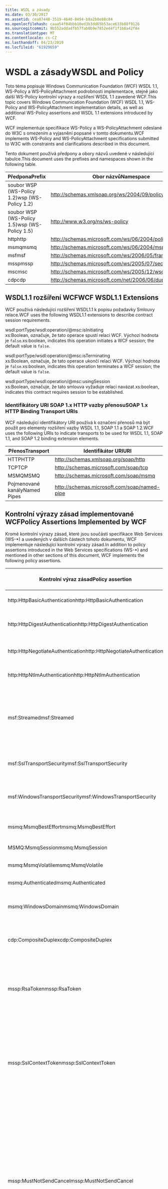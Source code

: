 ```yaml
---
title: WSDL a zásady
ms.date: 03/30/2017
ms.assetid: cea87440-3519-4640-8494-b8a2b0e88c84
ms.openlocfilehash: caaa54f04bbb10ed3b3dd65b53ace633b88f9126
ms.sourcegitcommit: 9b552addadfb57fab0b9e7852ed4f1f1b8a42f8e
ms.translationtype: MT
ms.contentlocale: cs-CZ
ms.lasthandoff: 04/23/2019
ms.locfileid: "61929659"
---
```

# <a name="wsdl-and-policy"></a><span data-ttu-id="47fdf-102">WSDL a zásady</span><span class="sxs-lookup"><span data-stu-id="47fdf-102">WSDL and Policy</span></span>
<span data-ttu-id="47fdf-103">Toto téma popisuje Windows Communication Foundation (WCF) WSDL 1.1, WS-Policy a WS-PolicyAttachment podrobnosti implementace, stejně jako další WS-Policy kontrolní výrazy a rozšíření WSDL 1.1 zavedené WCF.</span><span class="sxs-lookup"><span data-stu-id="47fdf-103">This topic covers Windows Communication Foundation (WCF) WSDL 1.1, WS-Policy and WS-PolicyAttachment implementation details, as well as additional WS-Policy assertions and WSDL 1.1 extensions introduced by WCF.</span></span>  
  
 <span data-ttu-id="47fdf-104">WCF implementuje specifikace WS-Policy a WS-PolicyAttachment odeslané do W3C s omezením a vyjasnění popsané v tomto dokumentu.</span><span class="sxs-lookup"><span data-stu-id="47fdf-104">WCF implements WS-Policy and WS-PolicyAttachment specifications submitted to W3C with constraints and clarifications described in this document.</span></span>  
  
 <span data-ttu-id="47fdf-105">Tento dokument používá předpony a obory názvů uvedené v následující tabulce.</span><span class="sxs-lookup"><span data-stu-id="47fdf-105">This document uses the prefixes and namespaces shown in the following table.</span></span>  
  
|<span data-ttu-id="47fdf-106">Předpona</span><span class="sxs-lookup"><span data-stu-id="47fdf-106">Prefix</span></span>|<span data-ttu-id="47fdf-107">Obor názvů</span><span class="sxs-lookup"><span data-stu-id="47fdf-107">Namespace</span></span>|  
|------------|---------------|  
|<span data-ttu-id="47fdf-108">soubor WSP (WS-Policy 1.2)</span><span class="sxs-lookup"><span data-stu-id="47fdf-108">wsp (WS-Policy 1.2)</span></span>|http://schemas.xmlsoap.org/ws/2004/09/policy|  
|<span data-ttu-id="47fdf-109">soubor WSP (WS-Policy 1.5)</span><span class="sxs-lookup"><span data-stu-id="47fdf-109">wsp (WS-Policy 1.5)</span></span>|http://www.w3.org/ns/ws-policy|  
|<span data-ttu-id="47fdf-110">http</span><span class="sxs-lookup"><span data-stu-id="47fdf-110">http</span></span>|http://schemas.microsoft.com/ws/06/2004/policy/http|  
|<span data-ttu-id="47fdf-111">msmq</span><span class="sxs-lookup"><span data-stu-id="47fdf-111">msmq</span></span>|http://schemas.microsoft.com/ws/06/2004/mspolicy/msmq|  
|<span data-ttu-id="47fdf-112">msf</span><span class="sxs-lookup"><span data-stu-id="47fdf-112">msf</span></span>|http://schemas.microsoft.com/ws/2006/05/framing/policy|  
|<span data-ttu-id="47fdf-113">mssp</span><span class="sxs-lookup"><span data-stu-id="47fdf-113">mssp</span></span>|http://schemas.microsoft.com/ws/2005/07/securitypolicy|  
|<span data-ttu-id="47fdf-114">msc</span><span class="sxs-lookup"><span data-stu-id="47fdf-114">msc</span></span>|http://schemas.microsoft.com/ws/2005/12/wsdl/contract|  
|<span data-ttu-id="47fdf-115">cdp</span><span class="sxs-lookup"><span data-stu-id="47fdf-115">cdp</span></span>|http://schemas.microsoft.com/net/2006/06/duplex|  
  
## <a name="wcf-wsdl11-extensions"></a><span data-ttu-id="47fdf-116">WSDL1.1 rozšíření WCF</span><span class="sxs-lookup"><span data-stu-id="47fdf-116">WCF WSDL1.1 Extensions</span></span>  
 <span data-ttu-id="47fdf-117">WCF používá následující rozšíření WSDL1.1 k popisu požadavky Smlouvy relace.</span><span class="sxs-lookup"><span data-stu-id="47fdf-117">WCF uses the following WSDL1.1 extensions to describe contract session requirements.</span></span>  
  
 wsdl:portType/wsdl:operation/@msc:isInitiating  
 <span data-ttu-id="47fdf-118">xs:Boolean, označuje, že tato operace spustí relaci WCF. Výchozí hodnota je `false`.</span><span class="sxs-lookup"><span data-stu-id="47fdf-118">xs:boolean, indicates this operation initiates a WCF session; the default value is `false`.</span></span>  
  
 wsdl:portType/wsdl:operation/@msc:isTerminating  
 <span data-ttu-id="47fdf-119">xs:Boolean, označuje, že tato operace ukončí relaci WCF. Výchozí hodnota je `false`.</span><span class="sxs-lookup"><span data-stu-id="47fdf-119">xs:boolean, indicates this operation terminates a WCF session; the default value is `false`.</span></span>  
  
 wsdl:portType/wsdl:operation/@msc:usingSession  
 <span data-ttu-id="47fdf-120">xs:Boolean, označuje, že tato smlouva vyžaduje relaci navázat.</span><span class="sxs-lookup"><span data-stu-id="47fdf-120">xs:boolean, indicates this contract requires session to be established.</span></span>  
  
### <a name="soap-1x-http-binding-transport-uris"></a><span data-ttu-id="47fdf-121">Identifikátory URI SOAP 1.x HTTP vazby přenosu</span><span class="sxs-lookup"><span data-stu-id="47fdf-121">SOAP 1.x HTTP Binding Transport URIs</span></span>  
 <span data-ttu-id="47fdf-122">WCF následující identifikátory URI používá k označení přenosů má být použit pro elementy rozšíření vazby WSDL 1.1, SOAP 1.1 a SOAP 1.2.</span><span class="sxs-lookup"><span data-stu-id="47fdf-122">WCF uses the following URIs to indicate transports to be used for WSDL 1.1, SOAP 1.1, and SOAP 1.2 binding extension elements.</span></span>  
  
|<span data-ttu-id="47fdf-123">Přenos</span><span class="sxs-lookup"><span data-stu-id="47fdf-123">Transport</span></span>|<span data-ttu-id="47fdf-124">Identifikátor URI</span><span class="sxs-lookup"><span data-stu-id="47fdf-124">URI</span></span>|  
|---------------|---------|  
|<span data-ttu-id="47fdf-125">HTTP</span><span class="sxs-lookup"><span data-stu-id="47fdf-125">HTTP</span></span>|http://schemas.xmlsoap.org/soap/http|  
|<span data-ttu-id="47fdf-126">TCP</span><span class="sxs-lookup"><span data-stu-id="47fdf-126">TCP</span></span>|http://schemas.microsoft.com/soap/tcp|  
|<span data-ttu-id="47fdf-127">MSMQ</span><span class="sxs-lookup"><span data-stu-id="47fdf-127">MSMQ</span></span>|http://schemas.microsoft.com/soap/msmq|  
|<span data-ttu-id="47fdf-128">Pojmenované kanály</span><span class="sxs-lookup"><span data-stu-id="47fdf-128">Named Pipes</span></span>|http://schemas.microsoft.com/soap/named-pipe|  
  
## <a name="policy-assertions-implemented-by-wcf"></a><span data-ttu-id="47fdf-129">Kontrolní výrazy zásad implementované WCF</span><span class="sxs-lookup"><span data-stu-id="47fdf-129">Policy Assertions Implemented by WCF</span></span>  
 <span data-ttu-id="47fdf-130">Kromě kontrolní výrazy zásad, které jsou součástí specifikace Web Services (WS-\*) a uvedených v dalších částech tohoto dokumentu, WCF implementuje následující kontrolní výrazy zásad.</span><span class="sxs-lookup"><span data-stu-id="47fdf-130">In addition to policy assertions introduced in the Web Services specifications (WS-\*) and mentioned in other sections of this document, WCF implements the following policy assertions.</span></span>  
  
|<span data-ttu-id="47fdf-131">Kontrolní výraz zásad</span><span class="sxs-lookup"><span data-stu-id="47fdf-131">Policy assertion</span></span>|<span data-ttu-id="47fdf-132">Předmět zásad</span><span class="sxs-lookup"><span data-stu-id="47fdf-132">Policy subject</span></span>|<span data-ttu-id="47fdf-133">Popis</span><span class="sxs-lookup"><span data-stu-id="47fdf-133">Description</span></span>|  
|----------------------|--------------------|-----------------|  
|<span data-ttu-id="47fdf-134">http:HttpBasicAuthentication</span><span class="sxs-lookup"><span data-stu-id="47fdf-134">http:HttpBasicAuthentication</span></span>|<span data-ttu-id="47fdf-135">Koncový bod</span><span class="sxs-lookup"><span data-stu-id="47fdf-135">Endpoint</span></span>|<span data-ttu-id="47fdf-136">Koncový bod používá HTTP Basic Authentication.</span><span class="sxs-lookup"><span data-stu-id="47fdf-136">Endpoint uses HTTP Basic Authentication.</span></span>|  
|<span data-ttu-id="47fdf-137">http:HttpDigestAuthentication</span><span class="sxs-lookup"><span data-stu-id="47fdf-137">http:HttpDigestAuthentication</span></span>|<span data-ttu-id="47fdf-138">Koncový bod</span><span class="sxs-lookup"><span data-stu-id="47fdf-138">Endpoint</span></span>|<span data-ttu-id="47fdf-139">Koncový bod používá ověřování pomocí protokolu HTTP Digest.</span><span class="sxs-lookup"><span data-stu-id="47fdf-139">Endpoint uses HTTP Digest Authentication.</span></span>|  
|<span data-ttu-id="47fdf-140">http:HttpNegotiateAuthentication</span><span class="sxs-lookup"><span data-stu-id="47fdf-140">http:HttpNegotiateAuthentication</span></span>|<span data-ttu-id="47fdf-141">Koncový bod</span><span class="sxs-lookup"><span data-stu-id="47fdf-141">Endpoint</span></span>|<span data-ttu-id="47fdf-142">Koncový bod používá ověřování vyjednávání protokolu HTTP.</span><span class="sxs-lookup"><span data-stu-id="47fdf-142">Endpoint uses HTTP Negotiate Authentication.</span></span>|  
|<span data-ttu-id="47fdf-143">http:HttpNtlmAuthentication</span><span class="sxs-lookup"><span data-stu-id="47fdf-143">http:HttpNtlmAuthentication</span></span>|<span data-ttu-id="47fdf-144">Koncový bod</span><span class="sxs-lookup"><span data-stu-id="47fdf-144">Endpoint</span></span>|<span data-ttu-id="47fdf-145">Koncový bod používá ověřování protokolem NTLM HTTP.</span><span class="sxs-lookup"><span data-stu-id="47fdf-145">Endpoint uses HTTP NTLM Authentication.</span></span>|  
|<span data-ttu-id="47fdf-146">msf:Streamed</span><span class="sxs-lookup"><span data-stu-id="47fdf-146">msf:Streamed</span></span>|<span data-ttu-id="47fdf-147">Koncový bod</span><span class="sxs-lookup"><span data-stu-id="47fdf-147">Endpoint</span></span>|<span data-ttu-id="47fdf-148">Koncový bod používá rámce datový proud zprávy.</span><span class="sxs-lookup"><span data-stu-id="47fdf-148">Endpoint uses streamed message framing.</span></span> <span data-ttu-id="47fdf-149">Tento kontrolní výraz se používá s protokolem rámce zpráv poskytuje pro přenosy, jako je například TCP a pojmenované kanály.</span><span class="sxs-lookup"><span data-stu-id="47fdf-149">This assertion is used with the Message Framing protocol provided for transports such as TCP, and named pipes.</span></span>|  
|<span data-ttu-id="47fdf-150">msf:SslTransportSecurity</span><span class="sxs-lookup"><span data-stu-id="47fdf-150">msf:SslTransportSecurity</span></span>|<span data-ttu-id="47fdf-151">Koncový bod</span><span class="sxs-lookup"><span data-stu-id="47fdf-151">Endpoint</span></span>|<span data-ttu-id="47fdf-152">Koncový bod používá zabezpečení přenosové vrstvy (TLS) s rámce zpráv.</span><span class="sxs-lookup"><span data-stu-id="47fdf-152">Endpoint uses transport-layer security (TLS) with message framing.</span></span>|  
|<span data-ttu-id="47fdf-153">msf:WindowsTransportSecurity</span><span class="sxs-lookup"><span data-stu-id="47fdf-153">msf:WindowsTransportSecurity</span></span>|<span data-ttu-id="47fdf-154">Koncový bod</span><span class="sxs-lookup"><span data-stu-id="47fdf-154">Endpoint</span></span>|<span data-ttu-id="47fdf-155">Koncový bod používá zprostředkovatel zabezpečení vyjednávání (SPNEGO) s rámce zpráv.</span><span class="sxs-lookup"><span data-stu-id="47fdf-155">Endpoint uses Security Provider Negotiation (SPNEGO) with message framing.</span></span>|  
|<span data-ttu-id="47fdf-156">msmq:MsmqBestEffort</span><span class="sxs-lookup"><span data-stu-id="47fdf-156">msmq:MsmqBestEffort</span></span>|<span data-ttu-id="47fdf-157">Koncový bod</span><span class="sxs-lookup"><span data-stu-id="47fdf-157">Endpoint</span></span>|<span data-ttu-id="47fdf-158">Služby MSMQ s best effort zárukami.</span><span class="sxs-lookup"><span data-stu-id="47fdf-158">MSMQ with best-effort guarantees.</span></span>|  
|<span data-ttu-id="47fdf-159">MSMQ:MsmqSession</span><span class="sxs-lookup"><span data-stu-id="47fdf-159">msmq:MsmqSession</span></span>|<span data-ttu-id="47fdf-160">Koncový bod</span><span class="sxs-lookup"><span data-stu-id="47fdf-160">Endpoint</span></span>|<span data-ttu-id="47fdf-161">Zaručuje služby MSMQ s relací.</span><span class="sxs-lookup"><span data-stu-id="47fdf-161">MSMQ with Session guarantees.</span></span>|  
|<span data-ttu-id="47fdf-162">msmq:MsmqVolatile</span><span class="sxs-lookup"><span data-stu-id="47fdf-162">msmq:MsmqVolatile</span></span>|<span data-ttu-id="47fdf-163">Koncový bod</span><span class="sxs-lookup"><span data-stu-id="47fdf-163">Endpoint</span></span>|<span data-ttu-id="47fdf-164">Volatile služby MSMQ.</span><span class="sxs-lookup"><span data-stu-id="47fdf-164">MSMQ Volatile.</span></span>|  
|<span data-ttu-id="47fdf-165">msmq:Authenticated</span><span class="sxs-lookup"><span data-stu-id="47fdf-165">msmq:Authenticated</span></span>|<span data-ttu-id="47fdf-166">Koncový bod</span><span class="sxs-lookup"><span data-stu-id="47fdf-166">Endpoint</span></span>|<span data-ttu-id="47fdf-167">Ověřování se používá u přenosu služby MSMQ.</span><span class="sxs-lookup"><span data-stu-id="47fdf-167">Authentication is used with MSMQ transport.</span></span>|  
|<span data-ttu-id="47fdf-168">msmq:WindowsDomain</span><span class="sxs-lookup"><span data-stu-id="47fdf-168">msmq:WindowsDomain</span></span>|<span data-ttu-id="47fdf-169">Koncový bod</span><span class="sxs-lookup"><span data-stu-id="47fdf-169">Endpoint</span></span>|<span data-ttu-id="47fdf-170">Ověřování v doméně Windows používaný službou MSMQ.</span><span class="sxs-lookup"><span data-stu-id="47fdf-170">MSMQ uses Windows Domain authentication.</span></span>|  
|<span data-ttu-id="47fdf-171">cdp:CompositeDuplex</span><span class="sxs-lookup"><span data-stu-id="47fdf-171">cdp:CompositeDuplex</span></span>|<span data-ttu-id="47fdf-172">Koncový bod</span><span class="sxs-lookup"><span data-stu-id="47fdf-172">Endpoint</span></span>|<span data-ttu-id="47fdf-173">Koncový bod používá dvě samostatné opačný přenosové připojení pro ani výstupní zprávy.</span><span class="sxs-lookup"><span data-stu-id="47fdf-173">Endpoint uses two separate converse transport connections for in and out messages.</span></span>|  
|<span data-ttu-id="47fdf-174">mssp:RsaToken</span><span class="sxs-lookup"><span data-stu-id="47fdf-174">mssp:RsaToken</span></span>|<span data-ttu-id="47fdf-175">Vnořené</span><span class="sxs-lookup"><span data-stu-id="47fdf-175">Nested</span></span>|<span data-ttu-id="47fdf-176">Výraz klíče tokenu RSA.</span><span class="sxs-lookup"><span data-stu-id="47fdf-176">RSA key token assertion.</span></span> <span data-ttu-id="47fdf-177">Tento požadavek obvykle splněn serializovat přímo jako součást informací o klíči v podporujícími podpis klíčem RSA.</span><span class="sxs-lookup"><span data-stu-id="47fdf-177">This requirement is typically satisfied by an RSA key serialized directly as part of the key information in an endorsing signature.</span></span>|  
|<span data-ttu-id="47fdf-178">mssp:SslContextToken</span><span class="sxs-lookup"><span data-stu-id="47fdf-178">mssp:SslContextToken</span></span>|<span data-ttu-id="47fdf-179">Vnořené</span><span class="sxs-lookup"><span data-stu-id="47fdf-179">Nested</span></span>|<span data-ttu-id="47fdf-180">Vyžaduje použít SecurityContextToken pomocí binární TLS handshake pomocí WS-Trust.</span><span class="sxs-lookup"><span data-stu-id="47fdf-180">Requires that a SecurityContextToken obtained using binary TLS handshake using WS-Trust be used.</span></span> <span data-ttu-id="47fdf-181">Vnořené výrazy zahrnují: sp:RequireDerivedKeys, mssp:MustNotSendCancel, mssp:RequireClientCertificate.</span><span class="sxs-lookup"><span data-stu-id="47fdf-181">Nested assertions include: sp:RequireDerivedKeys, mssp:MustNotSendCancel, mssp:RequireClientCertificate.</span></span>|  
|<span data-ttu-id="47fdf-182">mssp:MustNotSendCancel</span><span class="sxs-lookup"><span data-stu-id="47fdf-182">mssp:MustNotSendCancel</span></span>|<span data-ttu-id="47fdf-183">Vnořené</span><span class="sxs-lookup"><span data-stu-id="47fdf-183">Nested</span></span>|<span data-ttu-id="47fdf-184">Určuje, že žádost o token zabezpečení (RVNÍ) požádat o zprávy [WS-Trust] zrušit vazbu [WS-Trust, WS-SC] požadavek neposílali na vydavatele dané SecurityContextToken.</span><span class="sxs-lookup"><span data-stu-id="47fdf-184">Specifies a requirement that a request security token (RST) request messages [WS-Trust] using the Cancel binding [WS-Trust, WS-SC] not be sent to the issuer of a given SecurityContextToken.</span></span> <span data-ttu-id="47fdf-185">Pokud tento kontrolní výraz je k dispozici, nesmí tyto zprávy žádosti odeslané na vydavatele.</span><span class="sxs-lookup"><span data-stu-id="47fdf-185">If this assertion is present, then such request messages must not be sent to the issuer.</span></span> <span data-ttu-id="47fdf-186">Pokud tento kontrolní výraz není k dispozici, můžete takové žádosti o zprávy odeslané na vydavatele.</span><span class="sxs-lookup"><span data-stu-id="47fdf-186">If this assertion is not present, then such request messages can be sent to the issuer.</span></span>|  
|<span data-ttu-id="47fdf-187">mssp:RequireClientCertificate</span><span class="sxs-lookup"><span data-stu-id="47fdf-187">mssp:RequireClientCertificate</span></span>|<span data-ttu-id="47fdf-188">Vnořené</span><span class="sxs-lookup"><span data-stu-id="47fdf-188">Nested</span></span>|<span data-ttu-id="47fdf-189">Tento volitelný prvek určuje požadavek na klientský certifikát, který se poskytuje jako součást TLSNEGO protokolu.</span><span class="sxs-lookup"><span data-stu-id="47fdf-189">This optional element specifies a requirement for a client certificate to be provided as part of the TLSNEGO protocol.</span></span> <span data-ttu-id="47fdf-190">Pokud tento kontrolní výraz je k dispozici, musí být zadaná klientský certifikát.</span><span class="sxs-lookup"><span data-stu-id="47fdf-190">If this assertion is present, then a client certificate must be provided.</span></span> <span data-ttu-id="47fdf-191">Pokud tento kontrolní výraz není k dispozici, nesmí být zadaná klientský certifikát.</span><span class="sxs-lookup"><span data-stu-id="47fdf-191">If this assertion is not present, then a client certificate must not be provided.</span></span> <span data-ttu-id="47fdf-192">Tento kontrolní výraz se nesmí používat mimo mssp:SslContextToken.</span><span class="sxs-lookup"><span data-stu-id="47fdf-192">This assertion must not be used outside of mssp:SslContextToken.</span></span>|  
  
## <a name="see-also"></a><span data-ttu-id="47fdf-193">Viz také:</span><span class="sxs-lookup"><span data-stu-id="47fdf-193">See also</span></span>

- [<span data-ttu-id="47fdf-194">Vlastní publikování WSDL</span><span class="sxs-lookup"><span data-stu-id="47fdf-194">Custom WSDL Publication</span></span>](../../../../docs/framework/wcf/samples/custom-wsdl-publication.md)
- [<span data-ttu-id="47fdf-195">Postupy: Export vlastního WSDL</span><span class="sxs-lookup"><span data-stu-id="47fdf-195">How to: Export Custom WSDL</span></span>](../../../../docs/framework/wcf/extending/how-to-export-custom-wsdl.md)
- [<span data-ttu-id="47fdf-196">Postupy: Import vlastního WSDL</span><span class="sxs-lookup"><span data-stu-id="47fdf-196">How to: Import Custom WSDL</span></span>](../../../../docs/framework/wcf/extending/how-to-import-custom-wsdl.md)
